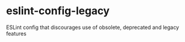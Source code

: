 # eslint-config-legacy
ESLint config that discourages use of obsolete, deprecated and legacy features
